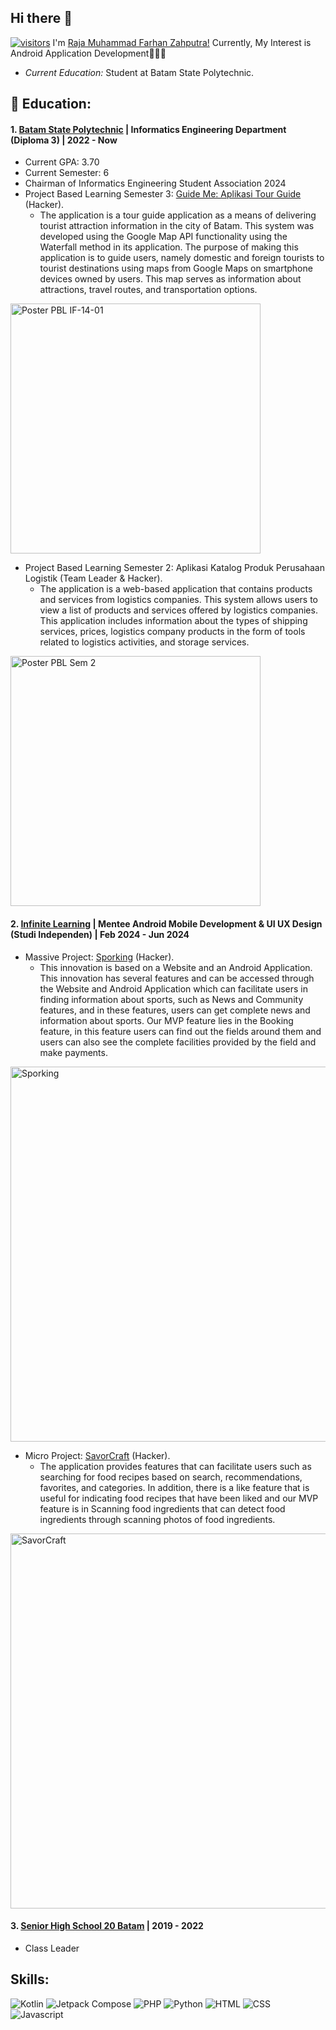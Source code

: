## Hi there 👋

[![visitors](https://visitor-badge.laobi.icu/badge?page_id=RajaFarhann.RajaFarhann)](https://github.com/RajaFarhann)
I'm [Raja Muhammad Farhan Zahputra!](https://www.linkedin.com/in/rajamuhammadfarhanzahputra/)
Currently, My Interest is Android Application Development👨🏻‍💻

- <i>Current Education:</i> Student at Batam State Polytechnic.

<h2> 🏫 Education:</h2>

#### 1. [Batam State Polytechnic](https://www.polibatam.ac.id/) | Informatics Engineering Department (Diploma 3) | 2022 - Now
   - Current GPA: 3.70
   - Current Semester: 6
   - Chairman of Informatics Engineering Student Association 2024
   - Project Based Learning Semester 3: [Guide Me: Aplikasi Tour Guide](https://drive.google.com/file/d/1mOakoIIkPuNyLCF2ePRMXsEdhEo-1ncx/view) (Hacker).
      - The application is a tour guide application as a means of delivering tourist attraction information in the city of Batam. This system was developed using the Google Map API functionality using the Waterfall method in its application. The purpose of making this application is to guide users, namely domestic and foreign tourists to tourist destinations using maps from Google Maps on smartphone devices owned by users. This map serves as information about attractions, travel routes, and transportation options.
   <img src="https://github.com/user-attachments/assets/406abee7-2ba0-4cf6-a129-df05bcb3abd4" alt="Poster PBL IF-14-01" width="400"/>

    
   - Project Based Learning Semester 2: Aplikasi Katalog Produk Perusahaan Logistik (Team Leader & Hacker).
      - The application is a web-based application that contains products and services from logistics companies. This system allows users to view a list of products and services offered by logistics companies. This application includes information about the types of shipping services, prices, logistics company products in the form of tools related to logistics activities, and storage services.
   <img src="https://github.com/user-attachments/assets/3a9b307b-4d09-461e-9c6a-fb27c8f8a55d" alt="Poster PBL Sem 2" width="400"/>

#### 2. [Infinite Learning](https://www.infinitelearning.id/) | Mentee Android Mobile Development & UI UX Design  (Studi Independen) | Feb 2024 - Jun 2024
   - Massive Project: [Sporking](https://github.com/RajaFarhann/Mobile-Sporking) (Hacker).
      - This innovation is based on a Website and an Android Application. This innovation has several features and can be accessed through the Website and Android Application which can facilitate users in finding information about sports, such as News and Community features, and in these features, users can get complete news and information about sports. Our MVP feature lies in the Booking feature, in this feature users can find out the fields around them and users can also see the complete facilities provided by the field and make payments. 
   <img src="https://github.com/user-attachments/assets/39a7567f-3aba-4959-9065-6429f67b4570" alt="Sporking" width="600"/>
 
   - Micro Project: [SavorCraft](https://github.com/Wirasena-IL/SavorCraft) (Hacker).
      - The application provides features that can facilitate users such as searching for food recipes based on search, recommendations, favorites, and categories. In addition, there is a like feature that is useful for indicating food recipes that have been liked and our MVP feature is in Scanning food ingredients that can detect food ingredients through scanning photos of food ingredients.
   <img src="https://github.com/user-attachments/assets/7a29b74b-dc9e-484e-86da-ebe0858237fc" alt="SavorCraft" width="600"/>

#### 3. [Senior High School 20 Batam](https://sman20batam.sch.id/) | 2019 - 2022
   - Class Leader

<h2>  Skills: </h2>

![Kotlin](https://img.shields.io/badge/kotlin-%237F52FF.svg?style=flat&logo=kotlin&logoColor=white) ![Jetpack Compose](https://img.shields.io/badge/jetpack%20compose-%234285F4.svg?style=flat&logo=jetpackcompose&logoColor=white) ![PHP](https://img.shields.io/badge/php-%23777BB4.svg?style=flat&logo=php&logoColor=white) ![Python](https://img.shields.io/badge/python-%233776AB.svg?style=flat&logo=python&logoColor=white) ![HTML](https://img.shields.io/badge/html-%23E34F26.svg?style=flat&logo=html5&logoColor=white) ![CSS](https://img.shields.io/badge/CSS-%231572B6.svg?style=flat&logo=CSS3&logoColor=white) ![Javascript](https://img.shields.io/badge/javascript-%23F7DF1E.svg?style=flat&logo=javascript&logoColor=white)


